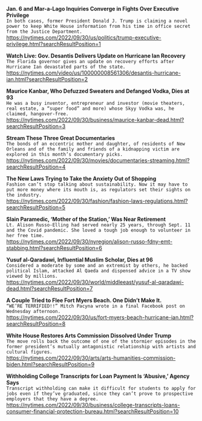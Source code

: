 **Jan. 6 and Mar-a-Lago Inquiries Converge in Fights Over Executive Privilege**\
`In both cases, former President Donald J. Trump is claiming a novel power to keep White House information from his time in office secret from the Justice Department.`\
https://nytimes.com/2022/09/30/us/politics/trump-executive-privilege.html?searchResultPosition=1

**Watch Live: Gov. Desantis Delivers Update on Hurricane Ian Recovery**\
`The Florida governor gives an update on recovery efforts after Hurricane Ian devastated parts of the state.`\
https://nytimes.com/video/us/100000008561306/desantis-hurricane-ian.html?searchResultPosition=2

**Maurice Kanbar, Who Defuzzed Sweaters and Defanged Vodka, Dies at 93**\
`He was a busy inventor, entrepreneur and investor (movie theaters, real estate, a “super food” and more) whose Skyy Vodka was, he claimed, hangover-free.`\
https://nytimes.com/2022/09/30/business/maurice-kanbar-dead.html?searchResultPosition=3

**Stream These Three Great Documentaries**\
`The bonds of an eccentric mother and daughter, of residents of New Orleans and of the family and friends of a kidnapping victim are explored in this month’s documentary picks.`\
https://nytimes.com/2022/09/30/movies/documentaries-streaming.html?searchResultPosition=4

**The New Laws Trying to Take the Anxiety Out of Shopping**\
`Fashion can’t stop talking about sustainability. Now it may have to put more money where its mouth is, as regulators set their sights on the industry.`\
https://nytimes.com/2022/09/30/fashion/fashion-laws-regulations.html?searchResultPosition=5

**Slain Paramedic, ‘Mother of the Station,’ Was Near Retirement**\
`Lt. Alison Russo-Elling had served nearly 25 years, through Sept. 11 and the Covid pandemic. She loved a tough job enough to volunteer in her free time.`\
https://nytimes.com/2022/09/30/nyregion/alison-russo-fdny-emt-stabbing.html?searchResultPosition=6

**Yusuf al-Qaradawi, Influential Muslim Scholar, Dies at 96**\
`Considered a moderate by some and an extremist by others, he backed political Islam, attacked Al Qaeda and dispensed advice in a TV show viewed by millions.`\
https://nytimes.com/2022/09/30/world/middleeast/yusuf-al-qaradawi-dead.html?searchResultPosition=7

**A Couple Tried to Flee Fort Myers Beach. One Didn’t Make It.**\
`“WE’RE TERRIFIED!!” Mitch Pacyna wrote in a final Facebook post on Wednesday afternoon.`\
https://nytimes.com/2022/09/30/us/fort-myers-beach-hurricane-ian.html?searchResultPosition=8

**White House Restores Arts Commission Dissolved Under Trump**\
`The move rolls back the outcome of one of the stormier episodes in the former president’s mutually antagonistic relationship with artists and cultural figures.`\
https://nytimes.com/2022/09/30/arts/arts-humanities-commission-biden.html?searchResultPosition=9

**Withholding College Transcripts for Loan Payment Is ‘Abusive,’ Agency Says**\
`Transcript withholding can make it difficult for students to apply for jobs even if they’ve graduated, since they can’t prove to prospective employers that they have a degree.`\
https://nytimes.com/2022/09/30/business/college-transcripts-loans-consumer-financial-protection-bureau.html?searchResultPosition=10


